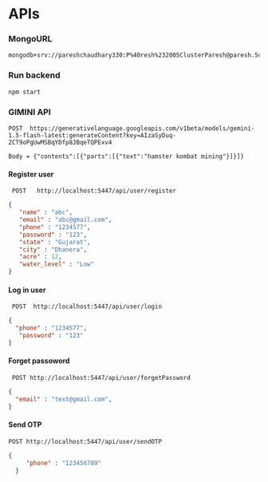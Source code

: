 
#  APIs

### MongoURL 
```
mongodb+srv://pareshchaudhary330:P%40resh%232005ClusterParesh@paresh.5cm8a.mongodb.net/Former_Assistance_DB
```

### Run backend
``` 
npm start
```

### GIMINI API
``` 
POST  https://generativelanguage.googleapis.com/v1beta/models/gemini-1.5-flash-latest:generateContent?key=AIzaSyDuq-ZCT9oPgUwMSBqYDfp8JBqeTQPExv4
```
```
Body = {"contents":[{"parts":[{"text":"hamster kombat mining"}]}]}
```

#### Register user
``` 
 POST   http://localhost:5447/api/user/register
```
```json
{
   "name" : "abc",
   "email" : "abc@gmail.com",
   "phone" : "1234577",
   "password" : "123",
   "state" : "Gujarat",
   "city" : "Dhanera",
   "acre" : 12,
   "water_level" : "Low"
}
``` 

#### Log in user
``` 
 POST  http://localhost:5447/api/user/login
 ```
```json
{
  "phone" : "1234577",
   "password" : "123"
}
``` 

#### Forget passoword
``` 
 POST http://localhost:5447/api/user/forgetPassword
 ```
```json
{
  "email" : "text@gmail.com",
}
``` 

#### Send OTP
```
POST http://localhost:5447/api/user/sendOTP
```
```json
{
     "phone" : "123456789"
  }
```